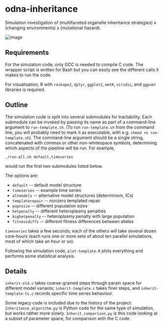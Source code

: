 # odna-inheritance
Simulation investigation of (multifaceted organelle inheritance strategies) x (changing environments) x (mutational hazard).

![image](https://github.com/user-attachments/assets/5bb06499-700c-4b79-97a3-f4f84fc5db4f)

Requirements
----
For the simulation code, only GCC is needed to compile C code. The wrapper script is written for Bash but you can easily see the different calls it makes to run the code.

For visualisation, R with `reshape2`, `dplyr`, `ggplot2`, `metR`, `viridis`, and `ggpubr` libraries is required. 

Outline
----

The simulation code is split into several submodules for tractability. Each submodule can be invoked by passing its name as part of a command-line argument to `run-template.sh`. (To run `run-template.sh` from the command line, you will probably need to mark it as executable, with e.g. `chmod +x run-template.sh`). The command-line argument should be a single string, concatenated with commas or other non-whitespace symbols, determining which aspects of the pipeline will be run. For example,

`./run-all.sh default,timeseries` 

would run the first two submodules listed below.

The options are:

* `default`         -- default model structure
* `timeseries`      -- example time series
* `altmodels`       -- alternative model structures (determinism, ICs)
* `templaterepair`  -- nonzero templated repair
* `popnsize`        -- different population sizes
* `hetpenalty`      -- different heteroplasmy penalties
* `bighetpenalty`   -- heteroplasmy penalty with large population
* `fitnessdiffs`    -- different fitness differences between alleles

`timeseries` takes a few seconds; each of the others will take several dozen core-hours (each runs one or more sets of about ten parallel simulations, most of which take an hour or so).

Following the simulation code, `plot-template.R` plots everything and performs some statistical analysis.

Details
----

`inherit-old.c` takes coarse-grained steps through param space for different model variants; `inherit-template.c` takes finer steps, and `inherit-template-ts.c` records specific time series behaviour. 

Some legacy code is included due to the history of the project: `Inheritance_algorithm.py` is Python code for the same type of simulation, but works rather more slowly. `Inherit_comparison.py` is this code looking at a subset of parameter space, for comparison with the C code. 
